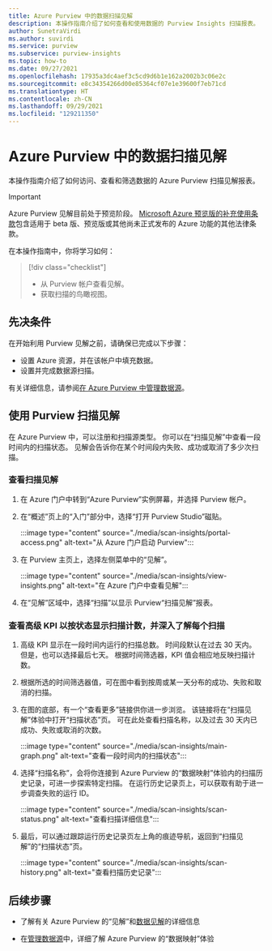 ```yaml
---
title: Azure Purview 中的数据扫描见解
description: 本操作指南介绍了如何查看和使用数据的 Purview Insights 扫描报表。
author: SunetraVirdi
ms.author: suvirdi
ms.service: purview
ms.subservice: purview-insights
ms.topic: how-to
ms.date: 09/27/2021
ms.openlocfilehash: 17935a3dc4aef3c5cd9d6b1e162a2002b3c06e2c
ms.sourcegitcommit: e8c34354266d00e85364cf07e1e39600f7eb71cd
ms.translationtype: HT
ms.contentlocale: zh-CN
ms.lasthandoff: 09/29/2021
ms.locfileid: "129211350"
---
```

# <a name="scan-insights-on-your-data-in-azure-purview"></a>Azure Purview 中的数据扫描见解

本操作指南介绍了如何访问、查看和筛选数据的 Azure Purview 扫描见解报表。

> [!IMPORTANT]
> Azure Purview 见解目前处于预览阶段。 [Microsoft Azure 预览版的补充使用条款](https://azure.microsoft.com/support/legal/preview-supplemental-terms/)包含适用于 beta 版、预览版或其他尚未正式发布的 Azure 功能的其他法律条款。

在本操作指南中，你将学习如何：

> [!div class="checklist"]
> * 从 Purview 帐户查看见解。
> * 获取扫描的鸟瞰视图。

## <a name="prerequisites"></a>先决条件

在开始利用 Purview 见解之前，请确保已完成以下步骤：

* 设置 Azure 资源，并在该帐户中填充数据。
* 设置并完成数据源扫描。

有关详细信息，请参阅[在 Azure Purview 中管理数据源](manage-data-sources.md)。

## <a name="use-purview-scan-insights"></a>使用 Purview 扫描见解

在 Azure Purview 中，可以注册和扫描源类型。 你可以在“扫描见解”中查看一段时间内的扫描状态。 见解会告诉你在某个时间段内失败、成功或取消了多少次扫描。

### <a name="view-scan-insights"></a>查看扫描见解

1. 在 Azure 门户中转到“Azure Purview”实例屏幕，并选择 Purview 帐户。

1. 在“概述”页上的“入门”部分中，选择“打开 Purview Studio”磁贴。  

   :::image type="content" source="./media/scan-insights/portal-access.png" alt-text="从 Azure 门户启动 Purview":::

1. 在 Purview 主页上，选择左侧菜单中的“见解”。

   :::image type="content" source="./media/scan-insights/view-insights.png" alt-text="在 Azure 门户中查看见解":::

1. 在“见解”区域中，选择“扫描”以显示 Purview“扫描见解”报表。  

### <a name="view-high-level-kpis-to-show-count-of-scans-by-status-and-deep-dive-into-each-scan"></a>查看高级 KPI 以按状态显示扫描计数，并深入了解每个扫描
 
1. 高级 KPI 显示在一段时间内运行的扫描总数。 时间段默认在过去 30 天内。 但是，也可以选择最后七天。 根据时间筛选器，KPI 值会相应地反映扫描计数。


1. 根据所选的时间筛选器值，可在图中看到按周或某一天分布的成功、失败和取消的扫描。

1. 在图的底部，有一个“查看更多”链接供你进一步浏览。 该链接将在“扫描见解”体验中打开“扫描状态”页。 可在此处查看扫描名称，以及过去 30 天内已成功、失败或取消的次数。

    :::image type="content" source="./media/scan-insights/main-graph.png" alt-text="查看一段时间内的扫描状态":::

4. 选择“扫描名称”，会将你连接到 Azure Purview 的“数据映射”体验内的扫描历史记录，可进一步探索特定扫描。  在运行历史记录页上，可以获取有助于进一步调查失败的运行 ID。

    :::image type="content" source="./media/scan-insights/scan-status.png" alt-text="查看扫描详细信息":::

5. 最后，可以通过跟踪运行历史记录页左上角的痕迹导航，返回到“扫描见解”的“扫描状态”页。

    :::image type="content" source="./media/scan-insights/scan-history.png" alt-text="查看扫描历史记录"::: 

## <a name="next-steps"></a>后续步骤

* 了解有关 Azure Purview 的“见解”和[数据见解](./concept-insights.md)的详细信息

* 在[管理数据源](./manage-data-sources.md)中，详细了解 Azure Purview 的“数据映射”体验
